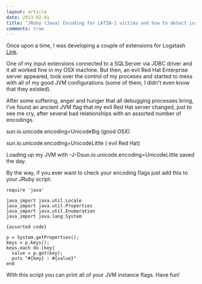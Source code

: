 ```yaml
---
layout: article
date: 2013-02-01
title: "JRuby (Java) Encoding for LATIN-1 victims and how to detect issues"
comments: true
---
```


Once upon a time, I was developing a couple of extensions for Logstash [Link](http://logstash.net/).

One of my input extensions connected to a SQLServer via JDBC driver and it all worked fine in my OSX machine. But then, an evil Red Hat Enterprise server appeared, took over the control of my proceses and started to mess with all of my good JVM configurations (some of them, I didn't even know that they existed).

After some suffering, anger and hunger that all debugging processes bring, I've found an ancient JVM flag that my evil Red Hat server changed, just to see me cry, after several bad relationships with an assorted number of encodings.

sun.io.unicode.encoding=UnicodeBig (good OSX)

sun.io.unicode.encoding=UnicodeLittle ( evil Red Hat)

Loading up my JVM with -J-Dsun.io.unicode.encoding=UnicodeLittle saved the day.

By the way, if you ever want to check your encoding flags just add this to your JRuby script:

    require 'java'

    java_import java.util.Locale
    java_import java.util.Properties
    java_import java.util.Enumeration
    java_import java.lang.System

    {assorted code}

    p = System.getProperties();
    keys = p.keys();
    keys.each do |key|
      value = p.get(key);
      puts "#{key} : #{value}"
    end

With this script you can print all of your JVM instance flags. Have fun!
